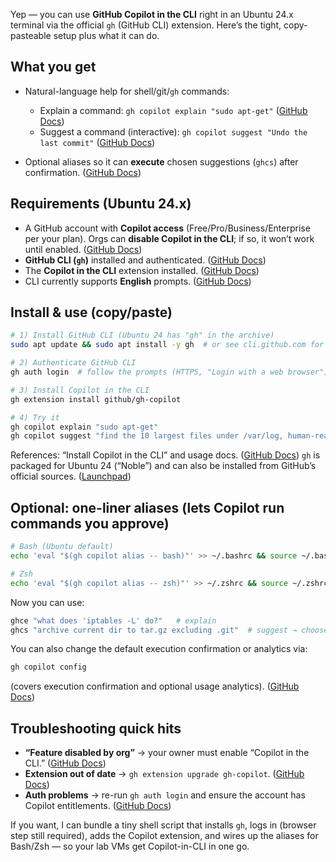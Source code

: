 Yep — you can use **GitHub Copilot in the CLI** right in an Ubuntu 24.x terminal via the official `gh` (GitHub CLI) extension. Here’s the tight, copy-pasteable setup plus what it can do.

## What you get

* Natural-language help for shell/git/`gh` commands:

  * Explain a command: `gh copilot explain "sudo apt-get"` ([GitHub Docs][1])
  * Suggest a command (interactive): `gh copilot suggest "Undo the last commit"` ([GitHub Docs][1])
* Optional aliases so it can **execute** chosen suggestions (`ghcs`) after confirmation. ([GitHub Docs][2])

## Requirements (Ubuntu 24.x)

* A GitHub account with **Copilot access** (Free/Pro/Business/Enterprise per your plan). Orgs can **disable Copilot in the CLI**; if so, it won’t work until enabled. ([GitHub Docs][3])
* **GitHub CLI (`gh`)** installed and authenticated. ([GitHub Docs][4])
* The **Copilot in the CLI** extension installed. ([GitHub Docs][5])
* CLI currently supports **English** prompts. ([GitHub Docs][6])

## Install & use (copy/paste)

```bash
# 1) Install GitHub CLI (Ubuntu 24 has "gh" in the archive)
sudo apt update && sudo apt install -y gh  # or see cli.github.com for alternatives

# 2) Authenticate GitHub CLI
gh auth login  # follow the prompts (HTTPS, "Login with a web browser")

# 3) Install Copilot in the CLI
gh extension install github/gh-copilot

# 4) Try it
gh copilot explain "sudo apt-get"
gh copilot suggest "find the 10 largest files under /var/log, human-readable"
```
References: “Install Copilot in the CLI” and usage docs. ([GitHub Docs][5])
`gh` is packaged for Ubuntu 24 (“Noble”) and can also be installed from GitHub’s official sources. ([Launchpad][7])

## Optional: one-liner aliases (lets Copilot run commands you approve)

```bash
# Bash (Ubuntu default)
echo 'eval "$(gh copilot alias -- bash)"' >> ~/.bashrc && source ~/.bashrc

# Zsh
echo 'eval "$(gh copilot alias -- zsh)"' >> ~/.zshrc && source ~/.zshrc
```
Now you can use:

```bash
ghce "what does 'iptables -L' do?"   # explain
ghcs "archive current dir to tar.gz excluding .git"  # suggest → choose Execute
```
You can also change the default execution confirmation or analytics via:

```bash
gh copilot config
```
(covers execution confirmation and optional usage analytics). ([GitHub Docs][2])

## Troubleshooting quick hits

* **“Feature disabled by org”** → your owner must enable “Copilot in the CLI.” ([GitHub Docs][1])
* **Extension out of date** → `gh extension upgrade gh-copilot`. ([GitHub Docs][5])
* **Auth problems** → re-run `gh auth login` and ensure the account has Copilot entitlements. ([GitHub Docs][4])

If you want, I can bundle a tiny shell script that installs `gh`, logs in (browser step still required), adds the Copilot extension, and wires up the aliases for Bash/Zsh — so your lab VMs get Copilot-in-CLI in one go.

[1]: https://docs.github.com/copilot/using-github-copilot/using-github-copilot-in-the-command-line "Using GitHub Copilot in the command line - GitHub Docs"
[2]: https://docs.github.com/en/copilot/github-copilot-in-the-cli/configuring-github-copilot-in-the-cli "Customizing GitHub Copilot in the CLI - GitHub Docs"
[3]: https://docs.github.com/en/copilot/get-started/plans?utm_source=chatgpt.com "Plans for GitHub Copilot"
[4]: https://docs.github.com/en/github-cli/github-cli/quickstart?utm_source=chatgpt.com "GitHub CLI quickstart"
[5]: https://docs.github.com/en/copilot/how-tos/set-up/install-copilot-in-the-cli "Installing GitHub Copilot in the CLI - GitHub Docs"
[6]: https://docs.github.com/en/copilot/responsible-use/copilot-in-the-cli?utm_source=chatgpt.com "Responsible use of GitHub Copilot in the CLI"
[7]: https://launchpad.net/ubuntu/noble/%2Bpackage/gh?utm_source=chatgpt.com "gh : Noble (24.04) : Ubuntu - Launchpad"

